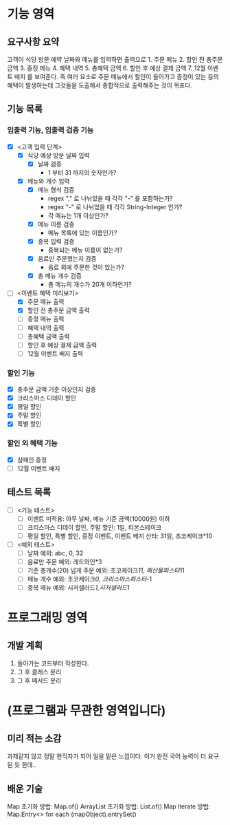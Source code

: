 # 기능 영역
## 요구사항 요약
고객이 식당 방문 예약 날짜와 메뉴를 입력하면 출력으로 1. 주문 메뉴 2. 할인 전 총주문 금액 3. 증정 메뉴 4. 혜택 내역 5. 총혜택 금액 6. 할인 후
예상 결제 금액 7. 12월 이벤트 배지 를 보여준다.
즉 여러 요소로 주문 메뉴에서 할인이 들어가고 증정이 있는 등의 혜택이 발생하는데 그것들을 도출해서 종합적으로 출력해주는 것이 목표다.
## 기능 목록
### 입출력 기능, 입출력 검증 기능
-[X] <고객 입력 단계>
  -[X] 식당 예상 방문 날짜 입력
    - [X] 날짜 검증
      - 1 부터 31 까지의 숫자인가?
  -[X] 메뉴와 개수 입력
    - [X] 메뉴 형식 검증
      - regex "," 로 나뉘었을 때 각각 "-" 를 포함하는가?
      - regex "-" 로 나뉘었을 때 각각 String-Integer 인가?
      - 각 메뉴는 1개 이상인가?
    - [X] 메뉴 이름 검증
      - 메뉴 목록에 있는 이름인가?
    - [X] 중복 입력 검증
      - 중복되는 메뉴 이름이 없는가?
    - [X] 음료만 주문했는지 검증
      - 음료 외에 주문한 것이 있는가?
    - [X] 총 메뉴 개수 검증
      - 총 메뉴의 개수가 20개 이하인가?

-[ ] <이벤트 혜택 미리보기>
  -[X] 주문 메뉴 출력
  -[X] 할인 전 총주문 금액 출력
  -[ ] 증정 메뉴 출력
  -[ ] 혜택 내역 출력
  -[ ] 총혜택 금액 출력
  -[ ] 할인 후 예상 결제 금액 출력
  -[ ] 12월 이벤트 배지 출력

### 할인 기능
- [X] 총주문 금액 기준 이상인지 검증
- [X] 크리스마스 디데이 할인
- [X] 평일 할인
- [X] 주말 할인
- [X] 특별 할인

### 할인 외 혜택 기능
- [X] 샴페인 증정
- [ ] 12월 이벤트 배지
## 테스트 목록
- [ ] <기능 테스트>
  - [ ] 이벤트 미적용: 아무 날짜, 메뉴 기준 금액(10000원) 이하
  - [ ] 크리스마스 디데이 할인, 주말 할인: 1일, 티본스테이크
  - [ ] 평일 할인, 특별 할인, 증정 이벤트, 이벤트 배지 산타: 31일, 초코케이크*10
- [ ] <예외 테스트>
  - [ ] 날짜 예외: abc, 0, 32
  - [ ] 음료만 주문 예외: 레드와인*3
  - [ ] 기준 총개수(20) 넘게 주문 예외: 초코케이크*11, 해산물파스타*11
  - [ ] 메뉴 개수 예외: 초코케이크*0, 크리스마스파스타*-1
  - [ ] 중복 메뉴 예외: 시저샐러드*1,시저샐러드*1

# 프로그래밍 영역
## 개발 계획
1. 돌아가는 코드부터 작성한다.
2. 그 후 클래스 분리
3. 그 후 메서드 분리


# (프로그램과 무관한 영역입니다)
## 미리 적는 소감
과제같지 않고 정말 현직자가 되어 일을 맡은 느낌이다. 이거 완전 국어 능력이 더 요구된 듯 한데..
## 배운 기술
Map 초기화 방법: Map.of()
ArrayList 초기화 방법: List.of()
Map iterate 방법: Map.Entry<> for each (mapObject).entrySet()